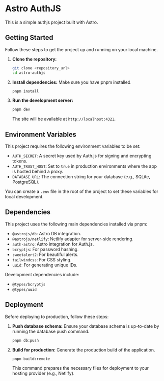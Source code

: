 # Astro AuthJS

This is a simple authjs project built with Astro.

## Getting Started

Follow these steps to get the project up and running on your local machine.

1.  **Clone the repository:**
    ```bash
    git clone <repository_url>
    cd astro-authjs
    ```
2.  **Install dependencies:**
    Make sure you have pnpm installed.
    ```bash
    pnpm install
    ```
3.  **Run the development server:**
    ```bash
    pnpm dev
    ```
    The site will be available at `http://localhost:4321`.

## Environment Variables

This project requires the following environment variables to be set:

- `AUTH_SECRET`: A secret key used by Auth.js for signing and encrypting tokens.
- `AUTH_TRUST_HOST`: Set to `true` in production environments where the app is hosted behind a proxy.
- `DATABASE_URL`: The connection string for your database (e.g., SQLite, PostgreSQL).

You can create a `.env` file in the root of the project to set these variables for local development.

## Dependencies

This project uses the following main dependencies installed via pnpm:

- `@astrojs/db`: Astro DB integration.
- `@astrojs/netlify`: Netlify adapter for server-side rendering.
- `auth-astro`: Astro integration for Auth.js.
- `bcryptjs`: For password hashing.
- `sweetalert2`: For beautiful alerts.
- `tailwindcss`: For CSS styling.
- `uuid`: For generating unique IDs.

Development dependencies include:

- `@types/bcryptjs`
- `@types/uuid`

## Deployment

Before deploying to production, follow these steps:

1.  **Push database schema:**
    Ensure your database schema is up-to-date by running the database push command.
    ```bash
    pnpm db:push
    ```
2.  **Build for production:**
    Generate the production build of the application.
    ```bash
    pnpm build:remote
    ```
    This command prepares the necessary files for deployment to your hosting provider (e.g., Netlify).
